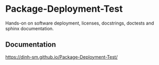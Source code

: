 # Package-Deployment-Test

Hands-on on software deployment, licenses, docstrings, doctests and sphinx documentation.

## Documentation

https://dinh-sm.github.io/Package-Deployment-Test/
